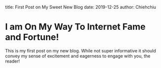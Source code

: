 title: First Post on My Sweet New Blog
date: 2019-12-25
author: Chiehchiu

# I am On My Way To Internet Fame and Fortune!

This is my first post on my new blog. While not super informative it
should convey my sense of excitement and eagerness to engage with you,
the reader!
